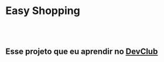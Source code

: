 <h1> Easy Shopping</h1>
<br>
<br>
<h2>Esse projeto que eu aprendir no <a href="https:rodolfomori.com.br/devclub">DevClub</a> </h2>
